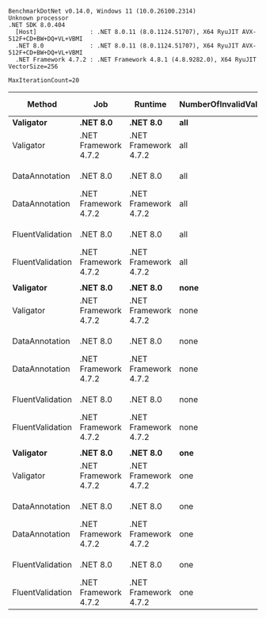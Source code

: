 ```

BenchmarkDotNet v0.14.0, Windows 11 (10.0.26100.2314)
Unknown processor
.NET SDK 8.0.404
  [Host]               : .NET 8.0.11 (8.0.1124.51707), X64 RyuJIT AVX-512F+CD+BW+DQ+VL+VBMI
  .NET 8.0             : .NET 8.0.11 (8.0.1124.51707), X64 RyuJIT AVX-512F+CD+BW+DQ+VL+VBMI
  .NET Framework 4.7.2 : .NET Framework 4.8.1 (4.8.9282.0), X64 RyuJIT VectorSize=256

MaxIterationCount=20  

```
| Method           | Job                  | Runtime              | NumberOfInvalidValues | Mean        | Error       | StdDev      | Ratio | RatioSD | Gen0   | Gen1   | Gen2   | Allocated | Alloc Ratio |
|----------------- |--------------------- |--------------------- |---------------------- |------------:|------------:|------------:|------:|--------:|-------:|-------:|-------:|----------:|------------:|
| **Valigator**        | **.NET 8.0**             | **.NET 8.0**             | **all**                   |    **522.5 ns** |    **52.47 ns** |    **60.43 ns** |  **0.86** |    **0.10** |      **-** |      **-** |      **-** |         **-** |        **0.00** |
| Valigator        | .NET Framework 4.7.2 | .NET Framework 4.7.2 | all                   |    605.9 ns |    18.42 ns |    21.21 ns |  1.00 |    0.05 | 0.0114 | 0.0057 | 0.0019 |      63 B |        1.00 |
|                  |                      |                      |                       |             |             |             |       |         |        |        |        |           |             |
| DataAnnotation   | .NET 8.0             | .NET 8.0             | all                   |  2,004.3 ns |   310.32 ns |   344.92 ns |  0.31 |    0.05 | 0.3834 | 0.0019 |      - |    3208 B |        0.50 |
| DataAnnotation   | .NET Framework 4.7.2 | .NET Framework 4.7.2 | all                   |  6,554.1 ns |   184.00 ns |   196.88 ns |  1.00 |    0.04 | 1.0071 | 0.0076 |      - |    6371 B |        1.00 |
|                  |                      |                      |                       |             |             |             |       |         |        |        |        |           |             |
| FluentValidation | .NET 8.0             | .NET 8.0             | all                   | 14,807.4 ns | 1,564.38 ns | 1,673.86 ns |  0.49 |    0.08 | 3.4180 | 0.0610 |      - |   28616 B |        0.81 |
| FluentValidation | .NET Framework 4.7.2 | .NET Framework 4.7.2 | all                   | 30,484.8 ns | 3,560.95 ns | 3,810.18 ns |  1.01 |    0.17 | 5.6152 | 0.1526 |      - |   35349 B |        1.00 |
|                  |                      |                      |                       |             |             |             |       |         |        |        |        |           |             |
| **Valigator**        | **.NET 8.0**             | **.NET 8.0**             | **none**                  |    **470.3 ns** |    **41.12 ns** |    **44.00 ns** |  **0.78** |    **0.09** |      **-** |      **-** |      **-** |         **-** |        **0.00** |
| Valigator        | .NET Framework 4.7.2 | .NET Framework 4.7.2 | none                  |    609.2 ns |    50.38 ns |    51.74 ns |  1.01 |    0.11 | 0.0105 | 0.0048 | 0.0010 |      63 B |        1.00 |
|                  |                      |                      |                       |             |             |             |       |         |        |        |        |           |             |
| DataAnnotation   | .NET 8.0             | .NET 8.0             | none                  |  2,023.8 ns |   185.68 ns |   213.82 ns |  0.29 |    0.04 | 0.3815 |      - |      - |    3208 B |        0.50 |
| DataAnnotation   | .NET Framework 4.7.2 | .NET Framework 4.7.2 | none                  |  7,107.5 ns |   762.71 ns |   847.75 ns |  1.01 |    0.16 | 1.0071 | 0.0076 |      - |    6371 B |        1.00 |
|                  |                      |                      |                       |             |             |             |       |         |        |        |        |           |             |
| FluentValidation | .NET 8.0             | .NET 8.0             | none                  |  6,365.5 ns |   237.09 ns |   263.53 ns |  0.40 |    0.02 | 1.8311 | 0.0305 |      - |   15448 B |        0.85 |
| FluentValidation | .NET Framework 4.7.2 | .NET Framework 4.7.2 | none                  | 15,864.4 ns |   370.22 ns |   396.14 ns |  1.00 |    0.03 | 2.8687 | 0.0610 |      - |   18129 B |        1.00 |
|                  |                      |                      |                       |             |             |             |       |         |        |        |        |           |             |
| **Valigator**        | **.NET 8.0**             | **.NET 8.0**             | **one**                   |    **498.6 ns** |    **43.89 ns** |    **46.96 ns** |  **0.74** |    **0.09** |      **-** |      **-** |      **-** |         **-** |        **0.00** |
| Valigator        | .NET Framework 4.7.2 | .NET Framework 4.7.2 | one                   |    680.9 ns |    59.15 ns |    60.74 ns |  1.01 |    0.12 | 0.0105 | 0.0048 | 0.0010 |      63 B |        1.00 |
|                  |                      |                      |                       |             |             |             |       |         |        |        |        |           |             |
| DataAnnotation   | .NET 8.0             | .NET 8.0             | one                   |  1,802.9 ns |   449.29 ns |   517.40 ns |  0.35 |    0.10 | 0.3357 |      - |      - |    2808 B |        0.52 |
| DataAnnotation   | .NET Framework 4.7.2 | .NET Framework 4.7.2 | one                   |  5,112.7 ns |   239.80 ns |   235.52 ns |  1.00 |    0.06 | 0.8621 | 0.0076 |      - |    5440 B |        1.00 |
|                  |                      |                      |                       |             |             |             |       |         |        |        |        |           |             |
| FluentValidation | .NET 8.0             | .NET 8.0             | one                   |  9,845.9 ns |   954.90 ns | 1,099.67 ns |  0.45 |    0.05 | 2.3804 | 0.0610 |      - |   20144 B |        0.83 |
| FluentValidation | .NET Framework 4.7.2 | .NET Framework 4.7.2 | one                   | 21,795.4 ns | 1,082.97 ns | 1,112.13 ns |  1.00 |    0.07 | 3.7842 |      - |      - |   24184 B |        1.00 |
